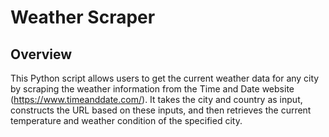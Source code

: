 # Weather Scraper


## Overview

This Python script allows users to get the current weather data for any city by scraping the weather information from the Time and Date website (https://www.timeanddate.com/). It takes the city and country as input, constructs the URL based on these inputs, and then retrieves the current temperature and weather condition of the specified city.

